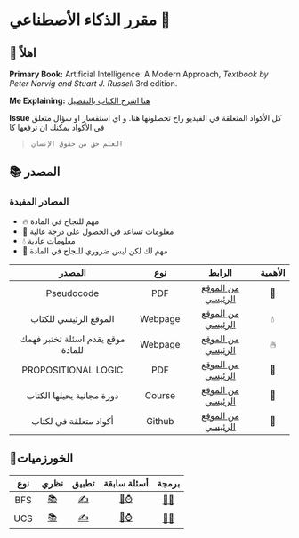 # مقرر الذكاء الأصطناعي 🤖 
 
## 👋 اهلاً 
**Primary Book:** Artificial Intelligence: A Modern Approach, *Textbook by Peter Norvig and Stuart J. Russell* 3rd edition.  

**Me Explaining:** [هنا اشرح الكتاب بالتفصيل](https://youtube.com/playlist?list=PLlxgGe_pM5G5yAAmfn6pdc8waDL-Ixka8) 

**Issue** كل الأكواد المتعلقة في الفيديو راح تحصلونها هنا. و اي استفسار او سؤال متعلق في الأكواد يمكنك ان ترفعها كا   
> ` العلم حق من حقوق الإنسان `

## 📚 المصدر

### المصادر المفيدة
- 🔥 مهم للنجاح في المادة
- 🌱 معلومات تساعد في الحصول على درجة عالية
- 💧 معلومات عادية 
- 🍜 مهم لك لكن ليس ضروري للنجاح في المادة

| المصدر| نوع| الرابط  |الأهمية
|:-----:|:--------:|:------:|:-------:|
|Pseudocode |PDF| [من الموقع الرئيسي](http://aima.cs.berkeley.edu/algorithms.pdf)| 🌱
|الموقع الرئيسي للكتاب |Webpage| [من الموقع الرئيسي](http://aima.cs.berkeley.edu/)| 💧
| موقع يقدم اسئلة تختبر فهمك للمادة |Webpage| [من الموقع الرئيسي](https://www.sanfoundry.com/artificial-intelligence-questions-answers/)| 🔥
| PROPOSITIONAL LOGIC  |PDF| [من الموقع الرئيسي](https://www.cs.ox.ac.uk/people/michael.wooldridge/teaching/soft-eng/lect07.pdf)| 🌱
| دورة مجانية يحيلها الكتاب   |Course| [من الموقع الرئيسي](https://www.edx.org/course/artificial-intelligence-ai)| 🍜
| أكواد متعلقة في لكتاب   |Github| [من الموقع الرئيسي](https://github.com/aimacode)| 🍜


## 🚀الخورزميات
| نوع | نظري | تطبيق | أسئلة سابقة| برمجة |
|:------:|:-----:|:-----:|:-----:|:-----:|
| BFS | [📚](https://youtu.be/4TkqImQI7d8)| [✍](https://youtu.be/ETW6glZsl-k) | [📝⌚]() | [👩‍💻](https://youtu.be/Sl3qt64J01A)
| UCS | [📚](https://youtu.be/Eo2vMDrxQgc)| [✍](https://youtu.be/nQycYmCVRBY) | [📝⌚]() | [👩‍💻]()
